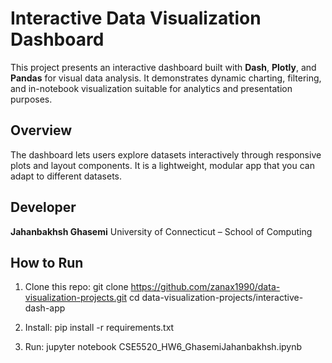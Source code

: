 # Interactive Data Visualization Dashboard

This project presents an interactive dashboard built with **Dash**, **Plotly**, and **Pandas** for visual data analysis.
It demonstrates dynamic charting, filtering, and in-notebook visualization suitable for analytics and presentation purposes.

## Overview
The dashboard lets users explore datasets interactively through responsive plots and layout components.
It is a lightweight, modular app that you can adapt to different datasets.

## Developer
**Jahanbakhsh Ghasemi**
University of Connecticut – School of Computing

## How to Run
1. Clone this repo:
   git clone https://github.com/zanax1990/data-visualization-projects.git
   cd data-visualization-projects/interactive-dash-app

2. Install:
   pip install -r requirements.txt

3. Run:
   jupyter notebook CSE5520_HW6_GhasemiJahanbakhsh.ipynb
